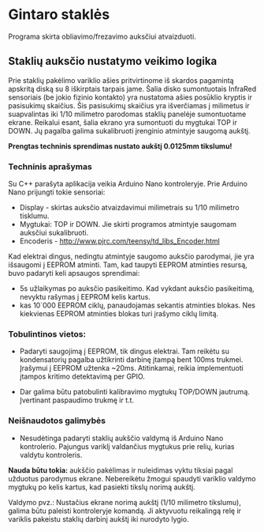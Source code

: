 # Gintaro staklės
Programa skirta obliavimo/frezavimo auksčiui atvaizduoti.

## Staklių auksčio nustatymo veikimo logika
Prie staklių pakėlimo variklio ašies pritvirtinome iš skardos pagamintą apskritą diską su 8 iškirptais tarpais jame.
Šalia disko sumontuotais InfraRed sensoriais (be jokio fizinio kontakto) yra nustatoma ašies posūklio kryptis ir pasisukimų skaičius.
Šis pasisukimų skaičius yra išverčiamas į milimetus ir suapvalintas iki 1/10 milimetro parodomas staklių panelėje sumontuotame ekrane.
Reikalui esant, šalia ekrano yra sumontuoti du mygtukai TOP ir DOWN. Jų pagalba galima sukalibruoti įrenginio atmintyje saugomą aukštį.

**Prengtas techninis sprendimas nustato aukštį 0.0125mm tikslumu!**


### Techninis aprašymas
Su C++ parašyta aplikacija veikia Arduino Nano kontroleryje.
Prie Arduino Nano prijungti tokie sensoriai:
- Display - skirtas auksčio atvaizdavimui milimetrais su 1/10 milimetro tisklumu.
- Mygtukai: TOP ir DOWN. Jie skirti programos atmintyje saugomam auksčiui sukalibruoti.
- Encoderis - http://www.pjrc.com/teensy/td_libs_Encoder.html


Kad elektrai dingus, nedingtu atmintyje saugomo auksčio parodymai, jie yra išsaugomi į EEPROM atminti.
Tam, kad taupyti EEPROM atminties resursą, buvo padaryti keli apsaugos sprendimai:
 - 5s užlaikymas po auksčio pasikeitimo. Kad vykdant auksčio pasikeitimą, nevyktu rašymas į EEPROM kelis kartus.
 - kas 10`000 EEPROM ciklų, panaudojamas sekantis atminties blokas. Nes kiekvienas EEPROM atminties blokas turi įrašymo ciklų limitą.

### Tobulintinos vietos:
- Padaryti saugojimą į EEPROM, tik dingus elektrai. Tam reikėtu su kondensatorių pagalba užtikrinti darbinę įtampą bent 100ms trukmei.
Įrašymui į EEPROM užtenka ~20ms. Atitinkamai, reikia implementuoti įtampos kritimo detektavimą per GPIO.

- Dar galima būtu patobulinti kalibravimo mygtukų TOP/DOWN jautrumą. Įvertinant paspaudimo trukmę ir t.t.

### Neišnaudotos galimybės
- Nesudėtinga padaryti staklių aukščio valdymą iš Arduino Nano kontrolerio. Pajungus variklį valdančius mygtukus prie relių, kurias valdytu kontroleris.


**Nauda būtu tokia:**
aukščio pakėlimas ir nuleidimas vyktu tiksiai pagal užduotus parodymus ekrane. Nebereikėtu žmogui spaudyti variklio valdymo mygtukų po kelis kartus, kad pasiekti tikslų norimą aukštį.

Valdymo pvz.:
Nustačius ekrane norimą aukštį (1/10 milimetro tikslumu), galima būtu paleisti kontroleryje komandą. Ji aktyvuotu reikalingą relę ir variklis pakeistu staklių darbinį aukštį iki nurodyto lygio.
